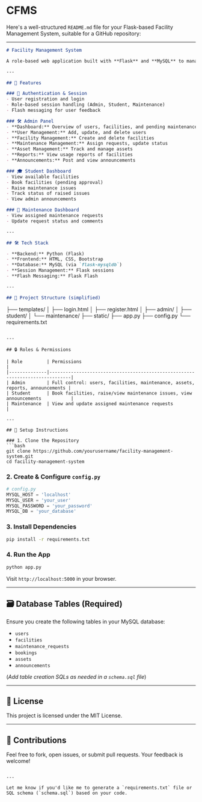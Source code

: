 # CFMS
Here's a well-structured `README.md` file for your Flask-based Facility Management System, suitable for a GitHub repository:

---

```markdown
# Facility Management System

A role-based web application built with **Flask** and **MySQL** to manage university or organizational facilities, maintenance requests, asset tracking, announcements, and bookings. Supports three types of users: **Admin**, **Student**, and **Maintenance Staff**.

---

## 🔧 Features

### 👤 Authentication & Session
- User registration and login
- Role-based session handling (Admin, Student, Maintenance)
- Flash messaging for user feedback

### 🛠 Admin Panel
- **Dashboard:** Overview of users, facilities, and pending maintenance
- **User Management:** Add, update, and delete users
- **Facility Management:** Create and delete facilities
- **Maintenance Management:** Assign requests, update status
- **Asset Management:** Track and manage assets
- **Reports:** View usage reports of facilities
- **Announcements:** Post and view announcements

### 🎓 Student Dashboard
- View available facilities
- Book facilities (pending approval)
- Raise maintenance issues
- Track status of raised issues
- View admin announcements

### 🔧 Maintenance Dashboard
- View assigned maintenance requests
- Update request status and comments

---

## 🛠 Tech Stack

- **Backend:** Python (Flask)
- **Frontend:** HTML, CSS, Bootstrap
- **Database:** MySQL (via `flask-mysqldb`)
- **Session Management:** Flask sessions
- **Flash Messaging:** Flask Flash

---

## 📁 Project Structure (simplified)

```

├── templates/
│   ├── login.html
│   ├── register.html
│   ├── admin/
│   ├── student/
│   └── maintenance/
├── static/
├── app.py
├── config.py
└── requirements.txt

````

---

## 🔒 Roles & Permissions

| Role         | Permissions                                                                 |
|--------------|------------------------------------------------------------------------------|
| Admin        | Full control: users, facilities, maintenance, assets, reports, announcements |
| Student      | Book facilities, raise/view maintenance issues, view announcements           |
| Maintenance  | View and update assigned maintenance requests                                 |

---

## 🚀 Setup Instructions

### 1. Clone the Repository
```bash
git clone https://github.com/yourusername/facility-management-system.git
cd facility-management-system
````

### 2. Create & Configure `config.py`

```python
# config.py
MYSQL_HOST = 'localhost'
MYSQL_USER = 'your_user'
MYSQL_PASSWORD = 'your_password'
MYSQL_DB = 'your_database'
```

### 3. Install Dependencies

```bash
pip install -r requirements.txt
```

### 4. Run the App

```bash
python app.py
```

Visit `http://localhost:5000` in your browser.

---

## 🗃️ Database Tables (Required)

Ensure you create the following tables in your MySQL database:

* `users`
* `facilities`
* `maintenance_requests`
* `bookings`
* `assets`
* `announcements`

(*Add table creation SQLs as needed in a `schema.sql` file*)

---

## 📄 License

This project is licensed under the MIT License.

---

## 🙌 Contributions

Feel free to fork, open issues, or submit pull requests. Your feedback is welcome!

```

---

Let me know if you'd like me to generate a `requirements.txt` file or SQL schema (`schema.sql`) based on your code.
```
